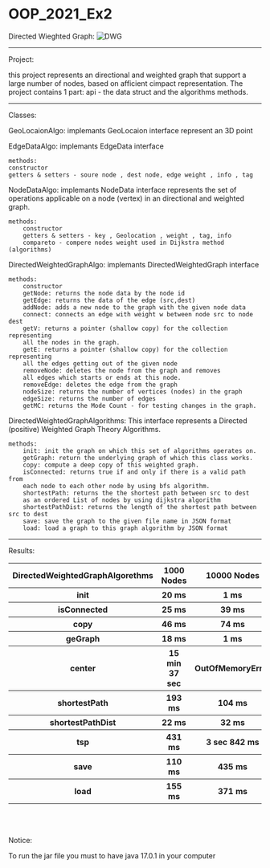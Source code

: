 # OOP_2021_Ex2

Directed Wieghted Graph:
![DWG](https://user-images.githubusercontent.com/88532380/145715653-ba32db47-5d88-4293-a449-5cc6a5711977.png)

<hr></hr>

Project:

this project represents an directional and weighted graph that support a large number of nodes,
based on afficient cimpact representation. The project contains 1 part: api - the data struct
and the algorithms methods.

<hr></hr>

Classes:

GeoLocaionAlgo: implemants GeoLocaion interface represent an 3D point

EdgeDataAlgo: implemants EdgeData interface 
	
	methods:
	constructor
	getters & setters - soure node , dest node, edge weight , info , tag	

NodeDataAlgo: implemants NodeData interface represents the set of operations applicable
on a node (vertex) in an directional and weighted graph.
	
	methods:
		constructor
		getters & setters - key , Geolocation , weight , tag, info
		compareto - compere nodes weight used in Dijkstra method (algorithms)
	
DirectedWeightedGraphAlgo: implemants DirectedWeightedGraph interface
	
	methods: 
		constructor
		getNode: returns the node data by the node id
		getEdge: returns the data of the edge (src,dest)
		addNode: adds a new node to the graph with the given node data
		connect: connects an edge with weight w between node src to node dest
		getV: returns a pointer (shallow copy) for the collection representing
		all the nodes in the graph.
		getE: returns a pointer (shallow copy) for the collection representing
		all the edges getting out of the given node
		removeNode: deletes the node from the graph and removes
		all edges which starts or ends at this node. 
		removeEdge: deletes the edge from the graph
		nodeSize: returns the number of vertices (nodes) in the graph
		edgeSize: returns the number of edges
		getMC: returns the Mode Count - for testing changes in the graph.

DirectedWeightedGraphAlgorithms: This interface represents a Directed (positive) Weighted Graph Theory Algorithms.

	methods: 
		init: init the graph on which this set of algorithms operates on.
		getGraph: return the underlying graph of which this class works. 
		copy: compute a deep copy of this weighted graph.
		isConnected: returns true if and only if there is a valid path from
		each node to each other node by using bfs algorithm.
		shortestPath: returns the the shortest path between src to dest
		as an ordered List of nodes by using dijkstra algorithm
		shortestPathDist: returns the length of the shortest path between src to dest
		save: save the graph to the given file name in JSON format
		load: load a graph to this graph algorithm by JSON format
	
<hr></hr>

Results:

<table>
  <tr>
    <th>DirectedWeightedGraphAlgorethms</th>
    <th>1000 Nodes</th>
    <th>10000 Nodes</th>
    <th>100000 Nodes</th>
    <th>1000000 Nodes</th>
  </tr>
  <tr>
    <th>init</th>
    <th>20 ms</th>
    <th>1 ms </th>
    <th>1 ms </th>
    <th>1 ms </th>
  </tr>
  <tr>
    <th>isConnected</th>
    <th>25 ms</th>
    <th>39 ms</th>
    <th>314 ms</th>
    <th>1 sec 552 ms</th>
  </tr>
  <tr>
    <th>copy</th>
    <th>46 ms</th>
    <th>74 ms</th>
    <th>628 ms</th>
    <th>1 ms</th>
  </tr>
  <tr>
    <th>geGraph</th>
    <th>18 ms</th>
    <th>1 ms</th>
    <th>1 ms</th>
    <th>1 ms</th>
  </tr>
  <tr>
    <th>center</th>
    <th>15 min 37 sec</th>
    <th>OutOfMemoryError</th>
    <th>OutOfMemoryError</th>
    <th>OutOfMemoryError</th>
  </tr>
  <tr>
    <th>shortestPath</th>
    <th>193 ms</th>
    <th>104 ms</th>
    <th>972 ms</th>
    <th>1 min 25 sec</th>
  </tr>
  <tr>
    <th>shortestPathDist</th>
    <th>22 ms</th>
    <th>32 ms</th>
    <th>1 sec 15 ms</th>
    <th>2 min 8 sec</th>
  </tr>
  <tr>
    <th>tsp</th>
    <th>431 ms</th>
    <th>3 sec 842 ms</th>
    <th>OutOfMemoryError</th>
    <th>OutOfMemoryError</th>
  </tr>
  <tr>
    <th>save</th>
    <th>110 ms</th>
    <th>435 ms</th>
    <th>4 sec 859 ms</th>
    <th>OutOfMemoryError</th>
  </tr>
  <tr>
    <th>load</th>
    <th>155 ms</th>
    <th>371 ms</th>
    <th>3 sec 298 ms</th>
    <th>OutOfMemoryError</th>
  </tr>
</table>

<br></br>

Notice:

To run the jar file you must to have java 17.0.1 in your computer




